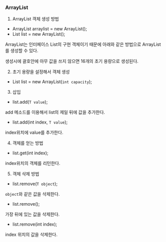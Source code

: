 ### ArrayList

 1. ArrayList 객체 생성 방법

- ArrayList<T> arraylist = new ArrayList<T>();
- List<T> list = new ArrayList<T>();

ArrayList는 인터페이스 List의 구현 객체이기 때문에 아래와 같은 방법으로 ArrayList를 생성할 수 있다.

생성시에 괄호안에 아무 값을 쓰지 않으면 16개의 초기 용량으로 생성된다.

2. 초기 용량을 설정해서 객체 생성

- List<T> list = new ArrayList<T>(`int capacity`);

3. 삽입

- list.add(`T value`);

add 메소드를 이용해서 list의 제일 뒤에 값을 추가한다.

- list.add(int index, `T value`);

index위치에 value를 추가한다.

4. 객체를 얻는 방법

- list.get(int index);

index위치의 객체를 리턴한다.

5. 객체 삭제 방법

- list.remove(`T object`);

`object`와 같은 값을 삭제한다.

- list.remove();

가장 뒤에 있는 값을 삭제한다.

- list.remove(int index);

index 위치의 값을 삭제한다.

